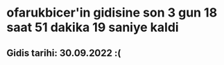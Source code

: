 # ofarukbicer'in gidisine son 3 gun 18 saat 51 dakika 19 saniye kaldi

## Gidis tarihi: 30.09.2022 :(